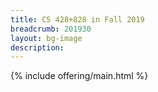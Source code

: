 ```yaml
---
title: CS 428+828 in Fall 2019
breadcrumb: 201930
layout: bg-image
description:
---
```


{% include offering/main.html %}
